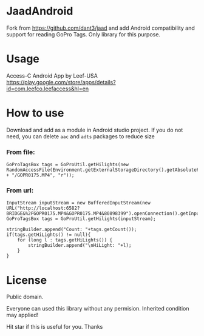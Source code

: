 # JaadAndroid
Fork from https://github.com/dant3/jaad and add Android compatibility and support for reading GoPro Tags. Only library for this purpose.

# Usage

Access-C Android App by Leef-USA https://play.google.com/store/apps/details?id=com.leefco.leefaccess&hl=en

# How to use

Download and add as a module in Android studio project. If you do not need, you can delete `aac` and `adts` packages to reduce size

### From file:
```
GoProTagsBox tags = GoProUtil.getHilights(new RandomAccessFile(Environment.getExternalStorageDirectory().getAbsolutePath() + "/GOPR0175.MP4", "r"));
```

### From url:
```
InputStream inputStream = new BufferedInputStream(new URL("http://localhost:6582?BRIDGE&%2FGOPR0175.MP4&GOPR0175.MP4&80898399").openConnection().getInputStream());
GoProTagsBox tags = GoProUtil.getHilights(inputStream);
                    
stringBuilder.append("Count: "+tags.getCount());
if(tags.getHiLights() != null){
    for (long l : tags.getHiLights()) {
        stringBuilder.append("\nHiLight: "+l);
    }
}
```

# License

Public domain.

Everyone can used this library without any permision. Inherited condition may applied!


Hit star if this is useful for you.
Thanks 
